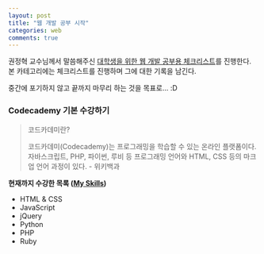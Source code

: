 ```yaml
---
layout: post
title: "웹 개발 공부 시작"
categories: web
comments: true
---
```


권정혁 교수님께서 말씀해주신 [대학생을 위한 웹 개발 공부용 체크리스트](https://github.com/xguru/WebDevTutorial)를 진행한다.  
본 카테고리에는 체크리스트를 진행하며 그에 대한 기록을 남긴다.

중간에 포기하지 않고 끝까지 마무리 하는 것을 목표로... :D


### Codecademy 기본 수강하기

> 코드카데미란?
> 
> 코드카데미(Codecademy)는 프로그래밍을 학습할 수 있는 온라인 플랫폼이다. 자바스크립트, PHP, 파이썬, 루비 등 프로그래밍 언어와 HTML, CSS 등의 마크업 언어 과정이 있다. - 위키백과

**현재까지 수강한 목록 ([My Skills](https://www.codecademy.com/dudmy))**

* HTML & CSS
* JavaScript
* jQuery
* Python
* PHP
* Ruby
